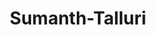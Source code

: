 ---
title: Sumanth-Talluri
github: https://github.com/Sumanth-Talluri
mode: dark
transition: 1s
score: 77.9
archetype:
- Little Bit of Everything
- Cool Banner
- Editor’s Choice
---